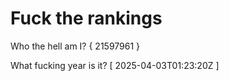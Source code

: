 # Fuck the rankings

Who the hell am I?
{ 21597961 }

What fucking year is it?
[ 2025-04-03T01:23:20Z ]

